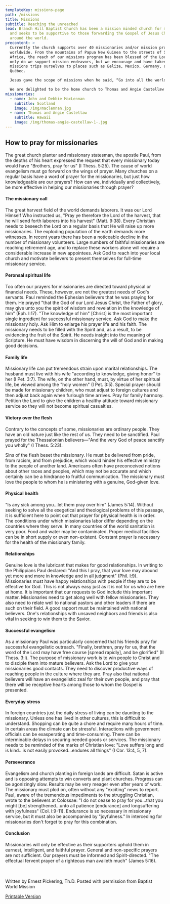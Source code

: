 ```yaml
---
templateKey: missions-page
path: /missions
title: Missions
subtitle: Reaching the unreached
lead: Branch Hill Baptist Church has been a mission minded church for many years
  and seeks to be supportive to those forwarding the Gospel of Jesus Christ
  around the world.
precontent: >
  Currently the church supports over 40 missionaries and/or mission projects
  worldwide. From the mountains of Papua New Guinea to the streets of South
  Africa, the reach of our missions program has been blessed of the Lord. Not
  only do we support mission endeavors, but we encourage and have taken many
  missions trips ourselves to places such as Belize, Mexico, Germany, and
  Québec.

  Jesus gave the scope of missions when he said, “Go into all the world and preach the gospel...” If you are looking for ideas on how to effectively pray for our missionaries and their needs, please take a look at the information below.

  We are delighted to be the home church to Thomas and Angie Castellaw who are serving in Germany and John and Debbie MacClennan who are serving in Scotland.
missionaries:
  - name: John and Debbie MacLennan
    subtitle: Scotland
    image: /img/maclennan.jpg
  - name: Thomas and Angie Castellaw
    subtitle: Hawaii
    image: /img/thomas-angie-castellaw-1-.jpg
---
```


## How to pray for missionaries

The great church planter and missionary statesman, the apostle Paul, from the depths of his heart expressed the request that every missionary today would have "Brothers, pray for us" (I Thess. 5:25). The cause of world evangelism must go forward on the wings of prayer. Many churches on a regular basis have a word of prayer for the missionaries, but just how knowledgeable are our prayers? How can we, individually and collectively, be more effective in helping our missionaries through prayer?

#### The missionary call

The great harvest field of the world demands laborers. It was our Lord Himself Who instructed us, "Pray ye therefore the Lord of the harvest, that he will send forth laborers into his harvest" (Matt. 9:38). Every Christian needs to beseech the Lord on a regular basis that He will raise up more missionaries. The exploding population of the earth demands more witnesses. In recent years there has been a noticeable decline in the number of missionary volunteers. Large numbers of faithful missionaries are reaching retirement age, and to replace these workers alone will require a considerable increase in new appointees. Ask God to reach into your local church and motivate believers to present themselves for full-time missionary service.

#### Peronsal spiritual life

Too often our prayers for missionaries are directed toward physical or financial needs. These, however, are not the greatest needs of God's servants. Paul reminded the Ephesian believers that he was praying for them. He prayed "that the God of our Lord Jesus Christ, the Father of glory, may give unto you the spirit of wisdom and revelation in the knowledge of him" (Eph. l:17). "The knowledge of him" [Christ] is the most important single ingredient for successful missionary service. Ask God to make the missionary holy. Ask Him to enlarge his prayer life and his faith. The missionary needs to be filled with the Spirit and, as a result, to be evidencing the fruit of the Spirit. He needs insight into the meaning of Scripture. He must have wisdom in discerning the will of God and in making good decisions.

#### Family life

Missionary life can put tremendous strain upon marital relationships. The husband must live with his wife "according to knowledge, giving honor" to her (I Pet. 3:7). The wife, on the other hand, must, by virtue of her spiritual life, be viewed among the "holy women" (I Pet. 3:5). Special prayer should be made for missionary children, who must adjust to foreign cultures and then adjust back again when furlough time arrives. Pray for family harmony. Petition the Lord to give the children a healthy attitude toward missionary service so they will not become spiritual casualties.

#### Victory over the flesh

Contrary to the concepts of some, missionaries are ordinary people. They have an old nature just like the rest of us. They need to be sanctified. Paul prayed for the Thessalonian believers—"And the very God of peace sanctify you wholly" (I Thess. 5:23).

Sins of the flesh beset the missionary. He must be delivered from pride, from racism, and from prejudice, which would hinder his effective ministry to the people of another land. Americans often have preconceived notions about other races and peoples, which may not be accurate and which certainly can be a hindrance to fruitful communication. The missionary must love the people to whom he is ministering with a genuine, God-given love.

#### Physical health

"Is any sick among you...let them pray over him" (James 5:14). Without seeking to solve all the exegetical and theological problems of this passage, it is sufficient here to point out that prayer for physical health is in order. The conditions under which missionaries labor differ depending on the countries where they serve. In many countries of the world sanitation is very poor. Food and water may be contaminated. Proper medical facilities can be in short supply or even non-existent. Constant prayer is necessary for the health of the missionary family.

#### Relationships

Genuine love is the lubricant that makes for good relationships. In writing to the Philippians Paul declared: "And this I pray, that your love may abound yet more and more in knowledge and in all judgment" (Phil. l:9). Missionaries must have happy relationships with people if they are to be effective for God. This is not always easy just as it is not for us who are here at home. It is important that our requests to God include this important matter. Missionaries need to get along well with fellow missionaries. They also need to relate well to national pastors and other leaders if there are such on their field. A good rapport must be maintained with national believers. One's relationships with unsaved neighbors and friends is also vital in seeking to win them to the Savior.

#### Successful evangelism

As a missionary Paul was particularly concerned that his friends pray for successful evangelistic outreach. "Finally, brethren, pray for us, that the word of the Lord may have free course [spread rapidly], and be glorified" (II Thess. 3:l). The purpose of missionary work is to win people to Christ and to disciple them into mature believers. Ask the Lord to give your missionaries good contacts. They need to discover productive ways of reaching people in the culture where they are. Pray also that national believers will have an evangelistic zeal for their own people, and pray that there will be receptive hearts among those to whom the Gospel is presented.

#### Everyday stress

In foreign countries just the daily stress of living can be daunting to the missionary. Unless one has lived in other cultures, this is difficult to understand. Shopping can be quite a chore and require many hours of time. In certain areas the climate can be stressful. Interactions with government officials can be exasperating and time-consuming. There can be interminable delays in securing needed goods or services. The missionary needs to be reminded of the marks of Christian love: "Love suffers long and is kind...is not easily provoked...endures all things" (I Cor. 13:4, 5, 7).

#### Perseverance

Evangelism and church planting in foreign lands are difficult. Satan is active and is opposing attempts to win converts and plant churches. Progress can be agonizingly slow. Results may be very meager even after years of work. The missionary must plod on, often without any "exciting" news to report. Paul, aware of the tremendous impediments to the struggling Christian, wrote to the believers at Colossae: "I do not cease to pray for you...that you might [be] strengthened...unto all patience [endurance] and longsuffering with joyfulness" (Col. l:9-11). Endurance is so necessary in missionary service, but it must also be accompanied by "joyfulness." In interceding for missionaries don't forget to pray for this combination.

#### Conclusion

Missionaries will only be effective as their supporters uphold them in earnest, intelligent, and faithful prayer. General and non-specific prayers are not sufficient. Our prayers must be informed and Spirit-directed. "The effectual fervent prayer of a righteous man availeth much" (James 5:16).
<br />
<br />
<br />

Written by Ernest Pickering, Th.D. Posted with permission from Baptist World Mission

[Printable Version](http://www.branchhill.org/resources/how-to-pray-for-missionaries.pdf)
